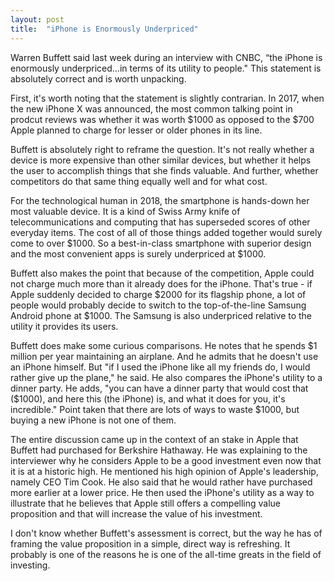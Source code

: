 ```yaml
---
layout: post
title:  "iPhone is Enormously Underpriced"
---
```

Warren Buffett said last week during an interview with CNBC, “the iPhone is enormously underpriced...in terms of its utility to people." This statement is absolutely correct and is worth unpacking.

First, it's worth noting that the statement is slightly contrarian. In 2017, when the new iPhone X was announced, the most common talking point in prodcut reviews was whether it was worth $1000 as opposed to the $700 Apple planned to charge for lesser or older phones in its line.  

Buffett is absolutely right to reframe the question. It's not really whether a device is more expensive than other similar devices, but whether it helps the user to accomplish things that she finds valuable.  And further, whether competitors do that same thing equally well and for what cost.

For the technological human in 2018, the smartphone is hands-down her most valuable device. It is a kind of Swiss Army knife of telecommunications and computing that has superseded scores of other everyday items. The cost of all of those things added together would surely come to over $1000. So a best-in-class smartphone with superior design and the most convenient apps is surely underpriced at $1000.

Buffett also makes the point that because of the competition, Apple could not charge much more than it already does for the iPhone. That's true - if Apple suddenly decided to charge $2000 for its flagship phone, a lot of people would probably decide to switch to the top-of-the-line Samsung Android phone at $1000. The Samsung is also underpriced relative to the utility it provides its users.

Buffett does make some curious comparisons. He notes that he spends $1 million  per year maintaining an airplane. And he admits that he doesn't use an iPhone himself.  But "if I used the iPhone like all my friends do, I would rather give up the plane," he said. He also compares the iPhone's utility to a dinner party. He adds, "you can have a dinner party that would cost that ($1000), and here this (the iPhone) is, and what it does for you, it's incredible."  Point taken that there are lots of ways to waste $1000, but buying a new iPhone is not one of them.

The entire discussion came up in the context of an stake in Apple that Buffett had purchased for Berkshire Hathaway.  He was explaining to the interviewer why he considers Apple to be a good investment even now that it is at a historic high. He mentioned his high opinion of Apple's leadership, namely CEO Tim Cook. He also said that he would rather have purchased more earlier at a lower price. He then used the iPhone's utility as a way to illustrate that he believes that Apple still offers a compelling value proposition and that will increase the value of his investment.

I don't know whether Buffett's assessment is correct, but the way he has of framing the value proposition in a simple, direct way is refreshing. It probably is one of the reasons he is one of the all-time greats in the field of investing.
